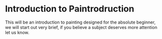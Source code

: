 # Introduction to Paintrodruction

This will be an introduction to painting designed for the absolute beginner, we will start out very brief, if you believe a subject deserves more attention let us know.
